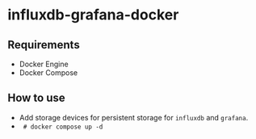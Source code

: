 # influxdb-grafana-docker

## Requirements
- Docker Engine
- Docker Compose

## How to use
- Add storage devices for persistent storage for ``influxdb`` and ``grafana``.
- `` # docker compose up -d``
